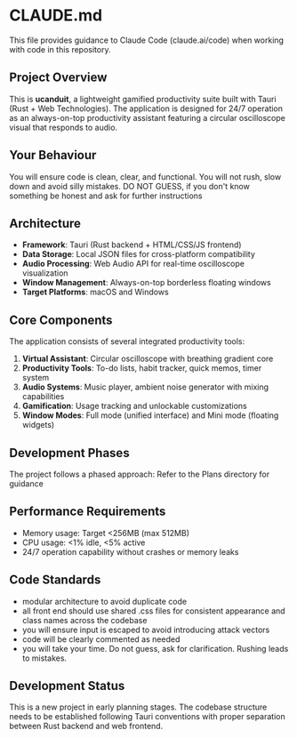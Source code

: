 # CLAUDE.md

This file provides guidance to Claude Code (claude.ai/code) when working with code in this repository.

## Project Overview

This is **ucanduit**, a lightweight gamified productivity suite built with Tauri (Rust + Web Technologies). The application is designed for 24/7 operation as an always-on-top productivity assistant featuring a circular oscilloscope visual that responds to audio.

## Your Behaviour
You will ensure code is clean, clear, and functional.
You will not rush, slow down and avoid silly mistakes. 
DO NOT GUESS, if you don't know something be honest and ask for further instructions

## Architecture

- **Framework**: Tauri (Rust backend + HTML/CSS/JS frontend)
- **Data Storage**: Local JSON files for cross-platform compatibility
- **Audio Processing**: Web Audio API for real-time oscilloscope visualization
- **Window Management**: Always-on-top borderless floating windows
- **Target Platforms**: macOS and Windows

## Core Components

The application consists of several integrated productivity tools:

1. **Virtual Assistant**: Circular oscilloscope with breathing gradient core
2. **Productivity Tools**: To-do lists, habit tracker, quick memos, timer system
3. **Audio Systems**: Music player, ambient noise generator with mixing capabilities
4. **Gamification**: Usage tracking and unlockable customizations
5. **Window Modes**: Full mode (unified interface) and Mini mode (floating widgets)

## Development Phases

The project follows a phased approach:
 Refer to the Plans directory for guidance
 

## Performance Requirements

- Memory usage: Target <256MB (max 512MB)
- CPU usage: <1% idle, <5% active
- 24/7 operation capability without crashes or memory leaks

## Code Standards
- modular architecture to avoid duplicate code
- all front end should use shared .css files for consistent appearance and class names across the codebase
- you will ensure input is escaped to avoid introducing attack vectors
- code will be clearly commented as needed
- you will take your time. Do not guess, ask for clarification. Rushing leads to mistakes. 


## Development Status

This is a new project in early planning stages. The codebase structure needs to be established following Tauri conventions with proper separation between Rust backend and web frontend.